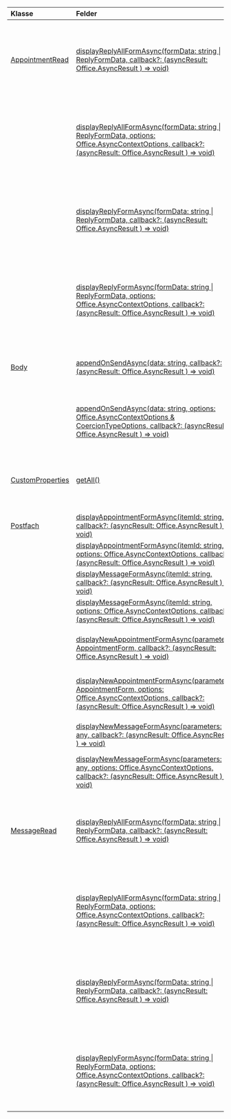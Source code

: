 | Klasse | Felder | Beschreibung |
|:---|:---|:---|
|[AppointmentRead](/javascript/api/outlook/outlook.appointmentread)|[displayReplyAllFormAsync(formData: string \| ReplyFormData, callback?: (asyncResult: Office.AsyncResult <void> ) => void)](/javascript/api/outlook/outlook.appointmentread#displayreplyallformasync-formdata--callback--asyncresult-)|Zeigt ein Antwortformular an, das entweder den Absender und alle Empfänger der ausgewählten Nachricht oder den Organisator und alle Teilnehmer des|
||[displayReplyAllFormAsync(formData: string \| ReplyFormData, options: Office.AsyncContextOptions, callback?: (asyncResult: Office.AsyncResult <void> ) => void)](/javascript/api/outlook/outlook.appointmentread#displayreplyallformasync-formdata--options--callback--asyncresult-)|Zeigt ein Antwortformular an, das entweder den Absender und alle Empfänger der ausgewählten Nachricht oder den Organisator und alle Teilnehmer des|
||[displayReplyFormAsync(formData: string \| ReplyFormData, callback?: (asyncResult: Office.AsyncResult <void> ) => void)](/javascript/api/outlook/outlook.appointmentread#displayreplyformasync-formdata--callback--asyncresult-)|Zeigt ein Antwortformular an, das nur den Absender der ausgewählten Nachricht oder den Organisator des ausgewählten Termins enthält.|
||[displayReplyFormAsync(formData: string \| ReplyFormData, options: Office.AsyncContextOptions, callback?: (asyncResult: Office.AsyncResult <void> ) => void)](/javascript/api/outlook/outlook.appointmentread#displayreplyformasync-formdata--options--callback--asyncresult-)|Zeigt ein Antwortformular an, das nur den Absender der ausgewählten Nachricht oder den Organisator des ausgewählten Termins enthält.|
|[Body](/javascript/api/outlook/outlook.body)|[appendOnSendAsync(data: string, callback?: (asyncResult: Office.AsyncResult <void> ) => void)](/javascript/api/outlook/outlook.body#appendonsendasync-data--callback--asyncresult-)|Fügt den angegebenen Inhalt nach jeder Signatur an das Ende des Elementtexts an.|
||[appendOnSendAsync(data: string, options: Office.AsyncContextOptions & CoercionTypeOptions, callback?: (asyncResult: Office.AsyncResult <void> ) => void)](/javascript/api/outlook/outlook.body#appendonsendasync-data--options--callback--asyncresult-)|Fügt den angegebenen Inhalt nach jeder Signatur an das Ende des Elementtexts an.|
|[CustomProperties](/javascript/api/outlook/outlook.customproperties)|[getAll()](/javascript/api/outlook/outlook.customproperties#getall--)|Gibt ein Objekt mit allen benutzerdefinierten Eigenschaften in einer Auflistung von Name/Wert-Paaren zurück.|
|[Postfach](/javascript/api/outlook/outlook.mailbox)|[displayAppointmentFormAsync(itemId: string, callback?: (asyncResult: Office.AsyncResult <void> ) => void)](/javascript/api/outlook/outlook.mailbox#displayappointmentformasync-itemid--callback--asyncresult-)|Zeigt einen bestehenden Kalendertermin an.|
||[displayAppointmentFormAsync(itemId: string, options: Office.AsyncContextOptions, callback?: (asyncResult: Office.AsyncResult <void> ) => void)](/javascript/api/outlook/outlook.mailbox#displayappointmentformasync-itemid--options--callback--asyncresult-)|Zeigt einen bestehenden Kalendertermin an.|
||[displayMessageFormAsync(itemId: string, callback?: (asyncResult: Office.AsyncResult <void> ) => void)](/javascript/api/outlook/outlook.mailbox#displaymessageformasync-itemid--callback--asyncresult-)|Zeigt eine vorhandene Nachricht an.|
||[displayMessageFormAsync(itemId: string, options: Office.AsyncContextOptions, callback?: (asyncResult: Office.AsyncResult <void> ) => void)](/javascript/api/outlook/outlook.mailbox#displaymessageformasync-itemid--options--callback--asyncresult-)|Zeigt eine vorhandene Nachricht an.|
||[displayNewAppointmentFormAsync(parameters: AppointmentForm, callback?: (asyncResult: Office.AsyncResult <void> ) => void)](/javascript/api/outlook/outlook.mailbox#displaynewappointmentformasync-parameters--callback--asyncresult-)|Zeigt ein Formular zum Erstellen eines neuen Kalendertermins an.|
||[displayNewAppointmentFormAsync(parameters: AppointmentForm, options: Office.AsyncContextOptions, callback?: (asyncResult: Office.AsyncResult <void> ) => void)](/javascript/api/outlook/outlook.mailbox#displaynewappointmentformasync-parameters--options--callback--asyncresult-)|Zeigt ein Formular zum Erstellen eines neuen Kalendertermins an.|
||[displayNewMessageFormAsync(parameters: any, callback?: (asyncResult: Office.AsyncResult <void> ) => void)](/javascript/api/outlook/outlook.mailbox#displaynewmessageformasync-parameters--callback--asyncresult-)|Zeigt ein Formular zum Erstellen einer neuen Nachricht an.|
||[displayNewMessageFormAsync(parameters: any, options: Office.AsyncContextOptions, callback?: (asyncResult: Office.AsyncResult <void> ) => void)](/javascript/api/outlook/outlook.mailbox#displaynewmessageformasync-parameters--options--callback--asyncresult-)|Zeigt ein Formular zum Erstellen einer neuen Nachricht an.|
|[MessageRead](/javascript/api/outlook/outlook.messageread)|[displayReplyAllFormAsync(formData: string \| ReplyFormData, callback?: (asyncResult: Office.AsyncResult <void> ) => void)](/javascript/api/outlook/outlook.messageread#displayreplyallformasync-formdata--callback--asyncresult-)|Zeigt ein Antwortformular an, das entweder den Absender und alle Empfänger der ausgewählten Nachricht oder den Organisator und alle Teilnehmer des|
||[displayReplyAllFormAsync(formData: string \| ReplyFormData, options: Office.AsyncContextOptions, callback?: (asyncResult: Office.AsyncResult <void> ) => void)](/javascript/api/outlook/outlook.messageread#displayreplyallformasync-formdata--options--callback--asyncresult-)|Zeigt ein Antwortformular an, das entweder den Absender und alle Empfänger der ausgewählten Nachricht oder den Organisator und alle Teilnehmer des|
||[displayReplyFormAsync(formData: string \| ReplyFormData, callback?: (asyncResult: Office.AsyncResult <void> ) => void)](/javascript/api/outlook/outlook.messageread#displayreplyformasync-formdata--callback--asyncresult-)|Zeigt ein Antwortformular an, das nur den Absender der ausgewählten Nachricht oder den Organisator des ausgewählten Termins enthält.|
||[displayReplyFormAsync(formData: string \| ReplyFormData, options: Office.AsyncContextOptions, callback?: (asyncResult: Office.AsyncResult <void> ) => void)](/javascript/api/outlook/outlook.messageread#displayreplyformasync-formdata--options--callback--asyncresult-)|Zeigt ein Antwortformular an, das nur den Absender der ausgewählten Nachricht oder den Organisator des ausgewählten Termins enthält.|
